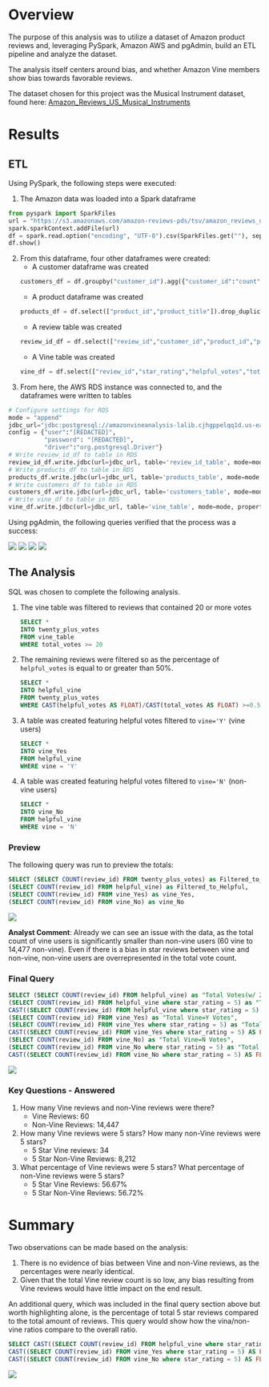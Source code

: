 # Overview

The purpose of this analysis was to utilize a dataset of Amazon product reviews and, leveraging PySpark, Amazon AWS and pgAdmin, build an ETL pipeline and analyze the dataset. 

The analysis itself centers around bias, and whether Amazon Vine members show bias towards favorable reviews.

The dataset chosen for this project was the Musical Instrument dataset, found here: [Amazon_Reviews_US_Musical_Instruments](https://s3.amazonaws.com/amazon-reviews-pds/tsv/amazon_reviews_us_Musical_Instruments_v1_00.tsv.gz)

# Results

## ETL

Using PySpark, the following steps were executed:

1. The Amazon data was loaded into a Spark dataframe
```python
from pyspark import SparkFiles
url = "https://s3.amazonaws.com/amazon-reviews-pds/tsv/amazon_reviews_us_Musical_Instruments_v1_00.tsv.gz"
spark.sparkContext.addFile(url)
df = spark.read.option("encoding", "UTF-8").csv(SparkFiles.get(""), sep="\t", header=True, inferSchema=True)
df.show()
```
2. From this dataframe, four other dataframes were created:
   - A customer dataframe was created
    ```python
    customers_df = df.groupby("customer_id").agg({"customer_id":"count"}).withColumnRenamed("count(customer_id)", "customer_count")
    ```
    - A product dataframe was created
    ```python
    products_df = df.select(["product_id","product_title"]).drop_duplicates()
    ```
   - A review table was created
    ```python
    review_id_df = df.select(["review_id","customer_id","product_id","product_parent",to_date("review_date", 'yyyy-MM-dd').alias("review_date")])
    ```
    - A Vine table was created
    ```python
    vine_df = df.select(["review_id","star_rating","helpful_votes","total_votes","vine","verified_purchase"])
    ```
3. From here, the AWS RDS instance was connected to, and the dataframes were written to tables

```python
# Configure settings for RDS
mode = "append"
jdbc_url="jdbc:postgresql://amazonvineanalysis-lalib.cjhgppelqq1d.us-east-1.rds.amazonaws.com:5432/postgres"
config = {"user":"[REDACTED]", 
          "password": "[REDACTED]", 
          "driver":"org.postgresql.Driver"}
# Write review_id_df to table in RDS
review_id_df.write.jdbc(url=jdbc_url, table='review_id_table', mode=mode, properties=config)
# Write products_df to table in RDS
products_df.write.jdbc(url=jdbc_url, table='products_table', mode=mode, properties=config)
# Write customers_df to table in RDS
customers_df.write.jdbc(url=jdbc_url, table='customers_table', mode=mode, properties=config)
# Write vine_df to table in RDS
vine_df.write.jdbc(url=jdbc_url, table='vine_table', mode=mode, properties=config)
```

Using pgAdmin, the following queries verified that the process was a success:

![](resources/Screen%20Shot%202022-04-10%20at%2011.19.06%20PM.png)
![](resources/Screen%20Shot%202022-04-10%20at%2011.19.34%20PM.png)
![](resources/Screen%20Shot%202022-04-10%20at%2011.19.58%20PM.png)
![](resources/Screen%20Shot%202022-04-10%20at%2011.20.30%20PM.png)

## The Analysis

SQL was chosen to complete the following analysis. 

1. The vine table was filtered to reviews that contained 20 or more votes
    ```sql
    SELECT * 
    INTO twenty_plus_votes
    FROM vine_table
    WHERE total_votes >= 20
    ```
2. The remaining reviews were filtered so as the percentage of `helpful_votes` is equal to or greater than 50%.
    ```sql
    SELECT *
	INTO helpful_vine
    FROM twenty_plus_votes
    WHERE CAST(helpful_votes AS FLOAT)/CAST(total_votes AS FLOAT) >=0.5
    ```
3. A table was created featuring helpful votes filtered to `vine='Y'` (vine users)
    ```sql
    SELECT *
    INTO vine_Yes
    FROM helpful_vine
    WHERE vine = 'Y'
    ```
4. A table was created featuring helpful votes filtered to `vine='N'` (non-vine users)
    ```sql
    SELECT *
    INTO vine_No
    FROM helpful_vine
    WHERE vine = 'N'
    ```

### Preview 
The following query was run to preview the totals:
```sql
SELECT (SELECT COUNT(review_id) FROM twenty_plus_votes) as Filtered_to_TwentyPlus, 
(SELECT COUNT(review_id) FROM helpful_vine) as Filtered_to_Helpful,
(SELECT COUNT(review_id) FROM vine_Yes) as vine_Yes,
(SELECT COUNT(review_id) FROM vine_No) as vine_No
```
![](resources/Screen%20Shot%202022-04-12%20at%206.47.42%20PM.png)

**Analyst Comment**: Already we can see an issue with the data, as the total count of vine users is significantly smaller than non-vine users (60 vine to 14,477 non-vine). Even if there is a bias in star reviews between vine and non-vine, non-vine users are overrepresented in the total vote count.

### Final Query

```sql
SELECT (SELECT COUNT(review_id) FROM helpful_vine) as "Total Votes(w/ 20+ votes, 50%+ Helpful Rating)",
(SELECT COUNT(review_id) FROM helpful_vine where star_rating = 5) as "Total 5 Star Ratings",
CAST((SELECT COUNT(review_id) FROM helpful_vine where star_rating = 5) AS FLOAT) / CAST((SELECT COUNT(review_id) FROM helpful_vine) AS FLOAT) * 100 as "% of 5 Star Reviews",
(SELECT COUNT(review_id) FROM vine_Yes) as "Total Vine=Y Votes",
(SELECT COUNT(review_id) FROM vine_Yes where star_rating = 5) as "Total 5 Star Vine=Y Votes",
CAST((SELECT COUNT(review_id) FROM vine_Yes where star_rating = 5) AS FLOAT) / CAST((SELECT COUNT(review_id) FROM vine_Yes) AS FLOAT) * 100 as "% of Vine=Y 5 Star Reviews",
(SELECT COUNT(review_id) FROM vine_No) as "Total Vine=N Votes",
(SELECT COUNT(review_id) FROM vine_No where star_rating = 5) as "Total 5 Star Vine=N Votes",
CAST((SELECT COUNT(review_id) FROM vine_No where star_rating = 5) AS FLOAT) / CAST((SELECT COUNT(review_id) FROM vine_No) AS FLOAT) * 100 as "% of Vine=N 5 Star Reviews"
```
![](resources/Screen%20Shot%202022-04-12%20at%208.23.20%20PM.png)

### Key Questions - Answered

1. How many Vine reviews and non-Vine reviews were there?
   - Vine Reviews: 60
   - Non-Vine Reviews: 14,447
2. How many Vine reviews were 5 stars? How many non-Vine reviews were 5 stars?
   - 5 Star Vine reviews: 34
   - 5 Star Non-Vine Reviews: 8,212
3. What percentage of Vine reviews were 5 stars? What percentage of non-Vine reviews were 5 stars?
   - 5 Star Vine Reviews: 56.67%
   - 5 Star Non-Vine Reviews: 56.72%

# Summary

Two observations can be made based on the analysis:
1. There is no evidence of bias between Vine and non-Vine reviews, as the percentages were nearly identical.
2. Given that the total Vine review count is so low, any bias resulting from Vine reviews would have little impact on the end result.

An additional query, which was included in the final query section above but worth highlighting alone, is the percentage of total 5 star reviews compared to the total amount of reviews. This query would show how the vina/non-vine ratios compare to the overall ratio.

```sql
SELECT CAST((SELECT COUNT(review_id) FROM helpful_vine where star_rating = 5) AS FLOAT) / CAST((SELECT COUNT(review_id) FROM helpful_vine) AS FLOAT) * 100 as "% of 5 Star Reviews",
CAST((SELECT COUNT(review_id) FROM vine_Yes where star_rating = 5) AS FLOAT) / CAST((SELECT COUNT(review_id) FROM vine_Yes) AS FLOAT) * 100 as "% of Vine=Y 5 Star Reviews",
CAST((SELECT COUNT(review_id) FROM vine_No where star_rating = 5) AS FLOAT) / CAST((SELECT COUNT(review_id) FROM vine_No) AS FLOAT) * 100 as "% of Vine=N 5 Star Reviews"
```
![](resources/Screen%20Shot%202022-04-12%20at%2010.12.04%20PM.png)
